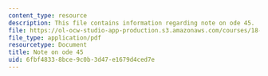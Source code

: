 ```yaml
---
content_type: resource
description: This file contains information regarding note on ode 45.
file: https://ol-ocw-studio-app-production.s3.amazonaws.com/courses/18-353j-nonlinear-dynamics-i-chaos-fall-2012/6fbf48338bce9c0b3d47e1679d4ced7e_MIT18_353JF12_NoteOnOde45.pdf
file_type: application/pdf
resourcetype: Document
title: Note on ode 45
uid: 6fbf4833-8bce-9c0b-3d47-e1679d4ced7e
---
```

